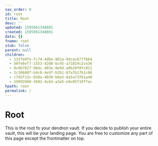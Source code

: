 ```yaml
---
nav_order: 0
id: root
title: Root
desc: ''
updated: 1595961348801
created: 1595961348801
data: {}
fname: root
stub: false
parent: null
children:
  - 132fe0fe-fc74-4dbe-982a-9dcac677f664
  - b0fe6ef7-1553-4280-bc45-a71824c2ce36
  - 0c0b7827-984c-403e-8e9d-a0b20f0fc011
  - 2c306887-b4c0-4e97-b2b1-87a7b17b1c06
  - c7d3f13c-650a-4030-b8e5-8a5a73f61a40
  - 19992660-3602-4c64-a3a5-e9c05f19ffac
hpath: root
permalink: /
---
```


# Root

This is the root fo your dendron vault. If you decide to publish your entire vault, this will be your landing page. You are free to customize any part of this page except the frontmatter on top. 
